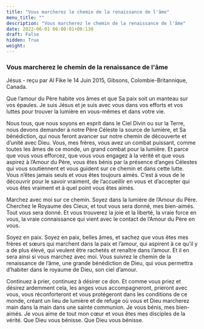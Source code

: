 ```yaml
---
title: "Vous marcherez le chemin de la renaissance de l'âme"
menu_title: ""
description: "Vous marcherez le chemin de la renaissance de l'âme"
date: 2022-06-01 06:00:01+00:130
draft: False
hidden: True
weight:
---
```

### Vous marcherez le chemin de la renaissance de l'âme

Jésus - reçu par Al Fike le 14 Juin 2015, Gibsons, Colombie-Britannique, Canada.

Que l’amour du Père habite vos âmes et que Sa paix soit un manteau sur vos épaules. Je suis Jésus et je suis avec vous dans vos efforts et vos luttes pour trouver la lumière en vous-mêmes et dans votre vie.

Nous tous, que nous soyons en esprit dans le Ciel Divin ou sur la Terre, nous devons demander à notre Père Céleste la source de lumière, et Sa bénédiction, qui nous feront avancer sur notre chemin de découverte et d’unité avec Dieu. Vous, mes frères, vous avez un combat puissant, comme toutes les âmes de ce monde, un grand combat pour la lumière. Et parce que vous vous efforcez, que vous vous engagez à la vérité et que vous aspirez à l’Amour du Père, vous êtes bénis par la présence d’anges Célestes qui vous soutiennent et vous guident sur ce chemin et dans cette lutte. Vous n’êtes jamais seuls et vous êtes toujours aimés. C’est à vous de le découvrir pour le savoir vraiment, de l’accueillir en vous et d’accepter qui vous êtes vraiment et à quel point vous êtes aimés.

Marchez avec moi sur ce chemin. Soyez dans la lumière de l’Amour du Père. Cherchez le Royaume des Cieux, et tout vous sera donné, mes bien-aimés. Tout vous sera donné. Et vous trouverez la joie et la liberté, la vraie force en vous, la vraie connaissance qui vient avec le contact de l’Amour du Père en vous.

Soyez en paix. Soyez en paix, belles âmes, et sachez que vous êtes mes frères et sœurs qui marchent dans la paix et l’amour, qui aspirent à ce qu’il y a de plus élevé, qui veulent être rachetés et renaître dans l’amour. Et il en sera ainsi si vous marchez avec moi. Vous suivrez le chemin de la renaissance de l’âme, une grande bénédiction de Dieu, qui vous permettra d’habiter dans le royaume de Dieu, son ciel d’amour.

Continuez à prier, continuez à désirer ce don. Et comme vous priez et désirez ardemment cela, les anges vous accompagneront, prieront avec vous, vous réconforteront et vous protégeront dans les conditions de ce monde, créant un lieu de lumière et de refuge où vous et Dieu marcherez main dans la main dans une sainte communion. Je vous bénis, mes bien-aimés. Je vous aime de tout mon cœur et vous êtes mes disciples de la vérité. Que Dieu vous bénisse. Que Dieu vous bénisse.

